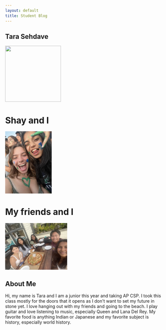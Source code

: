 ```yaml
---
layout: default
title: Student Blog
---
```

## Tara Sehdave

<img src="drawing.jpg" height="180px" width="180"/>

# Shay and I
<img src="images/shay.png" height="200px" width="150px"/>

# My friends and I
<img src="images/friends.jpg" height="150px" width="200px"/>

## About Me
Hi, my name is Tara and I am a junior this year and taking AP CSP. I took this class mostly for the doors that it opens as I don't want to set my future in stone yet. I love hanging out with my friends and going to the beach. I play guitar and love listening to music, especially Queen and Lana Del Rey. My favorite food is anything Indian or Japanese and my favorite subject is history, especially world history.